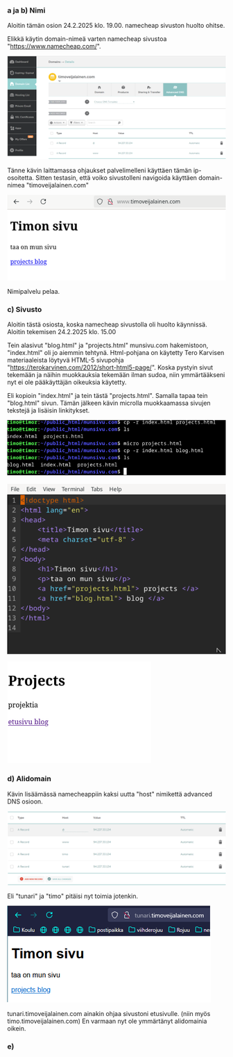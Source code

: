 ### a ja b) Nimi
Aloitin tämän osion 24.2.2025 klo. 19.00. namecheap sivuston huolto ohitse.

Elikkä käytin domain-nimeä varten namecheap sivustoa "https://www.namecheap.com/".

![h5a](images/h5_a_namecheap.png)

Tänne kävin laittamassa ohjaukset palvelimelleni käyttäen tämän ip-osoitetta. Sitten testasin, että voiko sivustolleni navigoida käyttäen domain-nimea "timoveijalainen.com"

![h5a](images/h5_a_selain.png)

Nimipalvelu pelaa.

### c) Sivusto
Aloitin tästä osiosta, koska namecheap sivustolla oli huolto käynnissä. Aloitin tekemisen 24.2.2025 klo. 15.00

Tein alasivut "blog.html" ja "projects.html" munsivu.com hakemistoon, "index.html" oli jo aiemmin tehtynä. Html-pohjana on käytetty Tero Karvisen materiaaleista löytyvä HTML-5 sivupohja "https://terokarvinen.com/2012/short-html5-page/". Koska pystyin sivut tekemään ja näihin muokkauksia tekemään ilman sudoa, niin ymmärtääkseni nyt ei ole pääkäyttäjän oikeuksia käytetty.

Eli kopioin "index.html" ja tein tästä "projects.html". Samalla tapaa tein "blog.html" sivun. Tämän jälkeen kävin microlla muokkaamassa sivujen tekstejä ja lisäisin linkitykset.

![h5c](images/h5_c_htmlsivut.png)

![h5c](images/h5_c_micro.png)

![h5c](images/h5_c_linkit.png)

### d) Alidomain

Kävin lisäämässä namecheappiin kaksi uutta "host" nimikettä advanced DNS osioon.

![h5d](images/h5_d_namecheap.png)

Eli "tunari" ja "timo" pitäisi nyt toimia jotenkin.

![h5d](images/h5_d_tunari.png)

tunari.timoveijalainen.com ainakin ohjaa sivustoni etusivulle. (niin myös timo.timoveijalainen.com)
En varmaan nyt ole ymmärtänyt alidomainia oikein.

### e)
